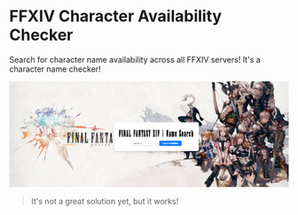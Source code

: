 # FFXIV Character Availability Checker

Search for character name availability across all FFXIV servers! It's a character name checker!

![ffxivcac](preview.png)

> It's not a great solution yet, but it works!
